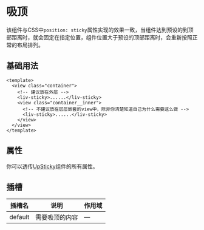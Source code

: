 # 吸顶

该组件与CSS中`position: sticky`属性实现的效果一致，当组件达到预设的到顶部距离时，就会固定在指定位置，组件位置大于预设的顶部距离时，会重新按照正常的布局排列。

## 基础用法

```vue
<template>
  <view class="container">
    <!-- 建议放在外层 -->
    <liv-sticky>......</liv-sticky>
    <view class="container__inner">
      <!-- 不建议放在层层嵌套的view中，除非你清楚知道自己为什么需要这么做 -->
      <liv-sticky>......</liv-sticky>
    </view>
  </view>
</template>
```

## 属性

你可以透传[UpSticky](https://uiadmin.net/uview-plus/components/sticky.html#props)组件的所有属性。

## 插槽

| 插槽名  | 说明           | 作用域 |
| ------- | -------------- | ------ |
| default | 需要吸顶的内容 | —      |
